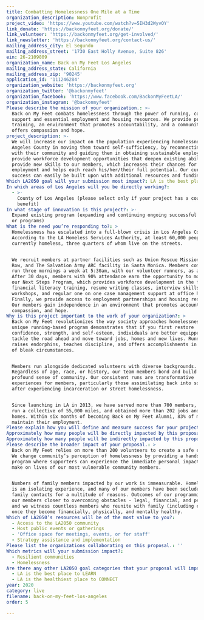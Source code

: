 ```yaml
---
title: Combatting Homelessness One Mile at a Time
organization_description: Nonprofit
project_video: 'https://www.youtube.com/watch?v=5IH3d2WyvOY'
link_donate: 'https://backonmyfeet.org/donate/'
link_volunteer: 'https://backonmyfeet.org/get-involved/'
link_newsletter: 'https://backonmyfeet.org/contact-us/'
mailing_address_city: El Segundo
mailing_address_street: '1730 East Holly Avenue, Suite 826'
ein: 26-2109809
organization_name: Back on My Feet Los Angeles
mailing_address_state: California
mailing_address_zip: '90245'
application_id: '111246284'
organization_website: 'https://backonmyfeet.org'
organization_twitter: '@backonmyfeet'
organization_facebook: 'https://www.facebook.com/BackonMyFeetLA/'
organization_instagram: '@backonmyfeet'
Please describe the mission of your organization.: >-
  Back on My Feet combats homelessness through the power of running, community
  support and essential employment and housing resources. We provide practical
  training, an environment that promotes accountability, and a community that
  offers compassion and hope.
project_description: >-
  We will increase our impact on the population experiencing homelessness in Los
  Angeles County in moving them toward self-sufficiency, by reconnecting them
  with their community and guiding them in obtaining sustainable employment. We
  provide workforce development opportunities that deepen existing abilities and
  provide new skills to our members, which increases their chances for
  employment and helps each reach his/her/their full potential. Our current
  success can easily be built upon with additional resources and funding.
Which LA2050 goal will your submission most impact?: LA is the best place to LIVE
In which areas of Los Angeles will you be directly working?:
  - >-
    County of Los Angeles (please select only if your project has a countywide
    benefit)
In what stage of innovation is this project?: >-
  Expand existing program (expanding and continuing ongoing successful projects
  or programs)
What is the need you’re responding to?: >
  Homelessness has escalated into a full-blown crisis in Los Angeles County.
  According to the LA Homeless Services Authority, at least 60,000 people are
  currently homeless, three quarters of whom live on the streets. 


  We recruit members at partner facilities such as Union Rescue Mission on Skid
  Row, and The Salvation Army ARC facility in Santa Monica. Members commit to
  run three mornings a week at 5:30am, with our volunteer runners, as a team.
  After 30 days, members with 90% attendance earn the opportunity to move into
  our Next Steps Program, which provides workforce development in the form of
  financial literacy training, resume writing classes, interview skills
  workshops, and regular one on one case management support at office hours.
  Finally, we provide access to employment partnerships and housing resources.
  Our members gain independence in an environment that promotes accountability,
  compassion, and hope. 
Why is this project important to the work of your organization?: >
  Back on My Feet revolutionizes the way society approaches homelessness. Our
  unique running-based program demonstrates that if you first restore
  confidence, strength, and self-esteem, individuals are better equipped to
  tackle the road ahead and move toward jobs, homes and new lives. Running
  raises endorphins, teaches discipline, and offers accomplishments in the midst
  of bleak circumstances. 


  Members run alongside dedicated volunteers with diverse backgrounds.
  Regardless of age, race, or history, our team members bond and build a
  profound sense of community. Our consistent runs are transformative
  experiences for members, particularly those assimilating back into society
  after experiencing incarceration or street homelessness. 


  Since launching in LA in 2013, we have served more than 700 members, who have
  run a collective of 55,000 miles, and obtained more than 202 jobs and 167
  homes. Within six months of becoming Back on My Feet Alumni, 83% of members
  maintain their employment. 
Please explain how you will define and measure success for your project.: "Long Term: \n\nSuccess is having Los Angeles shed the title of homeless capital of the country, and change stereotypes surrounding homelessness.\n\nShort Term:  \n\nExpand our programming to two new partner facilities. Our success will be measured by how many individuals cross the finish line in obtaining sustainable employment.\n\nWe take a holistic approach to getting our members back on their feet. This includes providing financial aid grants to members for expenses that have historically been barriers to securing employment or housing such as transportation to new jobs, security deposits, tuition, and work clothes. Additionally we can purchase a key ingredient for our program - running gear and race entries for our members. \n\nOther ways we track success:\n\n●\tNumber of new member sign ups\n●\tNumber of members in attendance per run\n●\tNumber of volunteers in attendance per run\n●\tTotal miles run per member and as a facility team\n●\tTracking pace of a mile run (This is key because it demonstrates to members the tangible results of their hard work.)\n●\tNumber of members in Next Steps programming\n●\tNumber of alumni members\n●\tMembers transitioned who secured work\n●\tMembers graduated from the program\n"
Approximately how many people will be directly impacted by this proposal?: '300'
Approximately how many people will be indirectly impacted by this proposal?: ''
Please describe the broader impact of your proposal.: >
  Back on My Feet relies on more than 200 volunteers to create a safe community.
  We change community’s perception of homelessness by providing a hands on
  program where supporters can experience the immediate personal impact they
  make on lives of our most vulnerable community members. 


  Numbers of family members impacted by our work is immeasurable. Homelessness
  is an isolating experience, and many of our members have been secluded from
  family contacts for a multitude of reasons. Outcomes of our programming move
  our members closer to overcoming obstacles - legal, financial, and personal -
  and we witness countless members who reunite with family (including children),
  once they become financially, physically, and mentally healthy.   
Which of LA2050’s resources will be of the most value to you?:
  - Access to the LA2050 community
  - Host public events or gatherings
  - 'Office space for meetings, events, or for staff'
  - Strategy assistance and implementation
Please list the organizations collaborating on this proposal.: ''
Which metrics will your submission impact?:
  - Resilient communities
  - Homelessness
Are there any other LA2050 goal categories that your proposal will impact?:
  - LA is the best place to LEARN
  - LA is the healthiest place to CONNECT
year: 2020
category: live
filename: back-on-my-feet-los-angeles
order: 5

---
```

